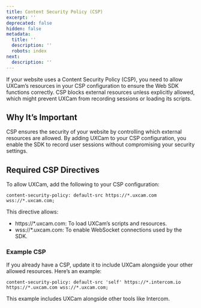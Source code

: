 ```yaml
---
title: Content Security Policy (CSP)
excerpt: ''
deprecated: false
hidden: false
metadata:
  title: ''
  description: ''
  robots: index
next:
  description: ''
---
```

If your website uses a Content Security Policy (CSP), you need to allow UXCam’s resources in your CSP configuration to ensure the Web SDK functions correctly. CSP blocks external resources unless explicitly allowed, which might prevent UXCam from recording sessions or loading its scripts.

## Why It’s Important

CSP ensures the security of your website by controlling which external resources are allowed. By adding UXCam to your CSP configuration, you enable the SDK to record user sessions without compromising your security settings.

## Required CSP Directives

To allow UXCam, add the following to your CSP configuration:

```text
content-security-policy: default-src https://*.uxcam.com wss://*.uxcam.com;
```

This directive allows:

* https\://\*.uxcam.com: To load UXCam’s scripts and resources.
* wss\://\*.uxcam.com: To enable WebSocket connections used by the SDK.

### Example CSP

If you already have a CSP, update it to include UXCam alongside your other allowed resources. Here’s an example:

```text
content-security-policy: default-src 'self' https://*.intercom.io https://*.uxcam.com wss://*.uxcam.com;
```

This example includes UXCam alongside other tools like Intercom.
